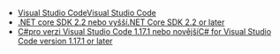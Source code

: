 * [<span data-ttu-id="55d17-101">Visual Studio Code</span><span class="sxs-lookup"><span data-stu-id="55d17-101">Visual Studio Code</span></span>](https://code.visualstudio.com/download)
* [<span data-ttu-id="55d17-102">.NET core SDK 2.2 nebo vyšší</span><span class="sxs-lookup"><span data-stu-id="55d17-102">.NET Core SDK 2.2 or later</span></span>](https://www.microsoft.com/net/download/all)
* [<span data-ttu-id="55d17-103">C#pro verzi Visual Studio Code 1.17.1 nebo novější</span><span class="sxs-lookup"><span data-stu-id="55d17-103">C# for Visual Studio Code version 1.17.1 or later</span></span>](https://marketplace.visualstudio.com/items?itemName=ms-vscode.csharp)